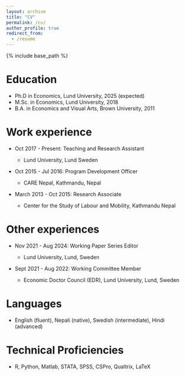 ```yaml
---
layout: archive
title: "CV"
permalink: /cv/
author_profile: true
redirect_from:
  - /resume
---
```


{% include base_path %}

Education
======
* Ph.D in Economics, Lund University, 2025 (expected)
* M.Sc. in Economics, Lund University, 2018
* B.A. in Economics and Visual Arts, Brown University, 2011

Work experience
======
* Oct 2017 - Present: Teaching and Research Assistant
  * Lund University, Lund Sweden

* Oct 2015 - Jul 2016: Program Development Officer
  * CARE Nepal, Kathmandu, Nepal

* March 2013 - Oct 2015: Research Associate
  * Center for the Study of Labour and Mobility, Kathmandu Nepal

  
Other experiences
======
* Nov 2021 - Aug 2024: Working Paper Series Editor
  * Lund University, Lund, Sweden

* Sept 2021 - Aug 2022: Working Committee Member
  * Economic Doctor Council (EDR), Lund University, Lund, Sweden

Languages
======
* English (fluent), Nepali (native), Swedish (intermediate), Hindi (advanced)
    
Technical Proficiencies
======
* R, Python, Matlab, STATA, SPSS, CSPro, Qualtrix, LaTeX

